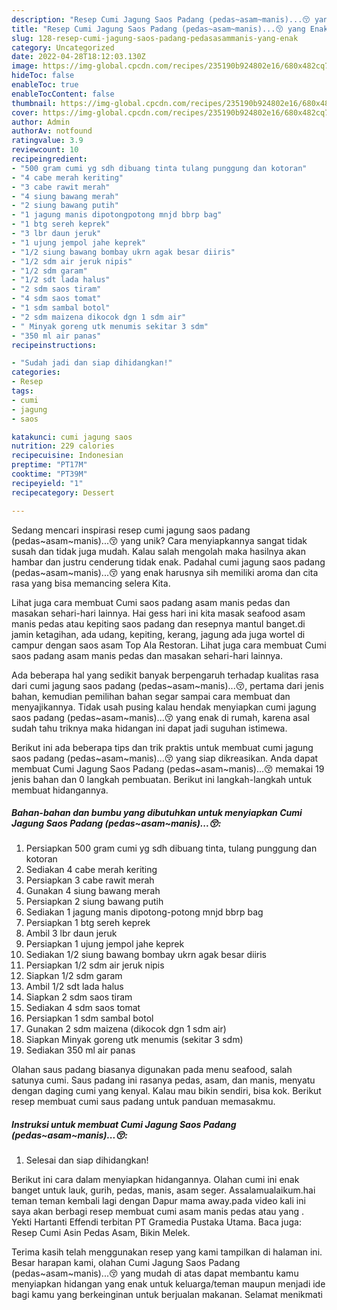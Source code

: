 ```yaml
---
description: "Resep Cumi Jagung Saos Padang (pedas~asam~manis)...😚 yang Enak"
title: "Resep Cumi Jagung Saos Padang (pedas~asam~manis)...😚 yang Enak"
slug: 128-resep-cumi-jagung-saos-padang-pedasasammanis-yang-enak
category: Uncategorized
date: 2022-04-28T18:12:03.130Z
image: https://img-global.cpcdn.com/recipes/235190b924802e16/680x482cq70/cumi-jagung-saos-padang-pedasasammanis-foto-resep-utama.jpg
hideToc: false
enableToc: true
enableTocContent: false
thumbnail: https://img-global.cpcdn.com/recipes/235190b924802e16/680x482cq70/cumi-jagung-saos-padang-pedasasammanis-foto-resep-utama.jpg
cover: https://img-global.cpcdn.com/recipes/235190b924802e16/680x482cq70/cumi-jagung-saos-padang-pedasasammanis-foto-resep-utama.jpg
author: Admin
authorAv: notfound
ratingvalue: 3.9
reviewcount: 10
recipeingredient:
- "500 gram cumi yg sdh dibuang tinta tulang punggung dan kotoran"
- "4 cabe merah keriting"
- "3 cabe rawit merah"
- "4 siung bawang merah"
- "2 siung bawang putih"
- "1 jagung manis dipotongpotong mnjd bbrp bag"
- "1 btg sereh keprek"
- "3 lbr daun jeruk"
- "1 ujung jempol jahe keprek"
- "1/2 siung bawang bombay ukrn agak besar diiris"
- "1/2 sdm air jeruk nipis"
- "1/2 sdm garam"
- "1/2 sdt lada halus"
- "2 sdm saos tiram"
- "4 sdm saos tomat"
- "1 sdm sambal botol"
- "2 sdm maizena dikocok dgn 1 sdm air"
- " Minyak goreng utk menumis sekitar 3 sdm"
- "350 ml air panas"
recipeinstructions:

- "Sudah jadi dan siap dihidangkan!"
categories:
- Resep
tags:
- cumi
- jagung
- saos

katakunci: cumi jagung saos 
nutrition: 229 calories
recipecuisine: Indonesian
preptime: "PT17M"
cooktime: "PT39M"
recipeyield: "1"
recipecategory: Dessert

---
```





Sedang mencari inspirasi resep cumi jagung saos padang (pedas~asam~manis)...😚 yang unik? Cara menyiapkannya sangat tidak susah dan tidak juga mudah. Kalau salah mengolah maka hasilnya akan hambar dan justru cenderung tidak enak. Padahal cumi jagung saos padang (pedas~asam~manis)...😚 yang enak harusnya sih memiliki aroma dan cita rasa yang bisa memancing selera Kita.





Lihat juga cara membuat Cumi saos padang asam manis pedas dan masakan sehari-hari lainnya. Hai gess hari ini kita masak seafood asam manis pedas atau kepiting saos padang dan resepnya mantul banget.di jamin ketagihan, ada udang, kepiting, kerang, jagung ada juga wortel di campur dengan saos asam Top Ala Restoran. Lihat juga cara membuat Cumi saos padang asam manis pedas dan masakan sehari-hari lainnya.

Ada beberapa hal yang sedikit banyak berpengaruh terhadap kualitas rasa dari cumi jagung saos padang (pedas~asam~manis)...😚, pertama dari jenis bahan, kemudian pemilihan bahan segar sampai cara membuat dan menyajikannya. Tidak usah pusing kalau hendak menyiapkan cumi jagung saos padang (pedas~asam~manis)...😚 yang enak di rumah, karena asal sudah tahu triknya maka hidangan ini dapat jadi suguhan istimewa.






Berikut ini ada beberapa tips dan trik praktis untuk membuat cumi jagung saos padang (pedas~asam~manis)...😚 yang siap dikreasikan. Anda dapat membuat Cumi Jagung Saos Padang (pedas~asam~manis)...😚 memakai 19 jenis bahan dan 0 langkah pembuatan. Berikut ini langkah-langkah untuk membuat hidangannya.

<!--inarticleads1-->

##### Bahan-bahan dan bumbu yang dibutuhkan untuk menyiapkan Cumi Jagung Saos Padang (pedas~asam~manis)...😚:

1. Persiapkan 500 gram cumi yg sdh dibuang tinta, tulang punggung dan kotoran
1. Sediakan 4 cabe merah keriting
1. Persiapkan 3 cabe rawit merah
1. Gunakan 4 siung bawang merah
1. Persiapkan 2 siung bawang putih
1. Sediakan 1 jagung manis dipotong-potong mnjd bbrp bag
1. Persiapkan 1 btg sereh keprek
1. Ambil 3 lbr daun jeruk
1. Persiapkan 1 ujung jempol jahe keprek
1. Sediakan 1/2 siung bawang bombay ukrn agak besar diiris
1. Persiapkan 1/2 sdm air jeruk nipis
1. Siapkan 1/2 sdm garam
1. Ambil 1/2 sdt lada halus
1. Siapkan 2 sdm saos tiram
1. Sediakan 4 sdm saos tomat
1. Persiapkan 1 sdm sambal botol
1. Gunakan 2 sdm maizena (dikocok dgn 1 sdm air)
1. Siapkan  Minyak goreng utk menumis (sekitar 3 sdm)
1. Sediakan 350 ml air panas


Olahan saus padang biasanya digunakan pada menu seafood, salah satunya cumi. Saus padang ini rasanya pedas, asam, dan manis, menyatu dengan daging cumi yang kenyal. Kalau mau bikin sendiri, bisa kok. Berikut resep membuat cumi saus padang untuk panduan memasakmu. 

<!--inarticleads2-->

##### Instruksi untuk membuat Cumi Jagung Saos Padang (pedas~asam~manis)...😚:


1. Selesai dan siap dihidangkan!

Berikut ini cara dalam menyiapkan hidangannya. Olahan cumi ini enak banget untuk lauk, gurih, pedas, manis, asam seger. Assalamualaikum.hai teman teman kembali lagi dengan Dapur mama away.pada video kali ini saya akan berbagi resep membuat cumi asam manis pedas atau yang . Yekti Hartanti Effendi terbitan PT Gramedia Pustaka Utama. Baca juga: Resep Cumi Asin Pedas Asam, Bikin Melek. 

Terima kasih telah menggunakan resep yang kami tampilkan di halaman ini. Besar harapan kami, olahan Cumi Jagung Saos Padang (pedas~asam~manis)...😚 yang mudah di atas dapat membantu kamu menyiapkan hidangan yang enak untuk keluarga/teman maupun menjadi ide bagi kamu yang berkeinginan untuk berjualan makanan. Selamat menikmati
